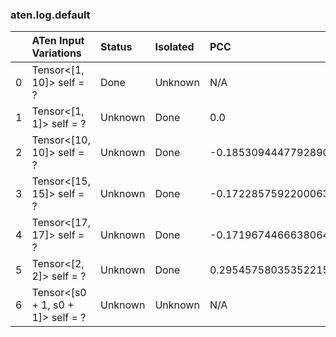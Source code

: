 ### aten.log.default
|    | ATen Input Variations             | Status   | Isolated   | PCC                  | Host   |
|---:|:----------------------------------|:---------|:-----------|:---------------------|:-------|
|  0 | Tensor<[1, 10]> self = ?          | Done     | Unknown    | N/A                  | N/A    |
|  1 | Tensor<[1, 1]> self = ?           | Unknown  | Done       | 0.0                  | 0      |
|  2 | Tensor<[10, 10]> self = ?         | Unknown  | Done       | -0.18530944477928904 | 0      |
|  3 | Tensor<[15, 15]> self = ?         | Unknown  | Done       | -0.17228575922000638 | 0      |
|  4 | Tensor<[17, 17]> self = ?         | Unknown  | Done       | -0.1719674466638064  | 0      |
|  5 | Tensor<[2, 2]> self = ?           | Unknown  | Done       | 0.29545758035352215  | 0      |
|  6 | Tensor<[s0 + 1, s0 + 1]> self = ? | Unknown  | Unknown    | N/A                  | N/A    |

